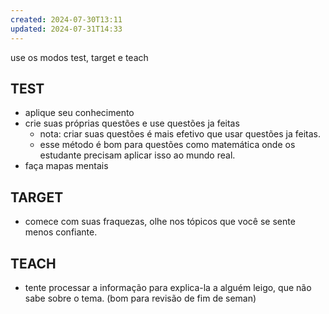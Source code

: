 ```yaml
---
created: 2024-07-30T13:11
updated: 2024-07-31T14:33
---
```

use os modos test, target e teach

## TEST
- aplique seu conhecimento
- crie suas próprias questões e use questões ja feitas
	- nota: criar suas questões é mais efetivo que usar questões ja feitas.
	- esse método é bom para questões como matemática onde os estudante precisam aplicar isso ao mundo real.
- faça mapas mentais
## TARGET
- comece com suas fraquezas, olhe nos tópicos que você se sente menos confiante.
## TEACH
- tente processar a informação para explica-la a alguém leigo, que não sabe sobre o tema. (bom para revisão de fim de seman)